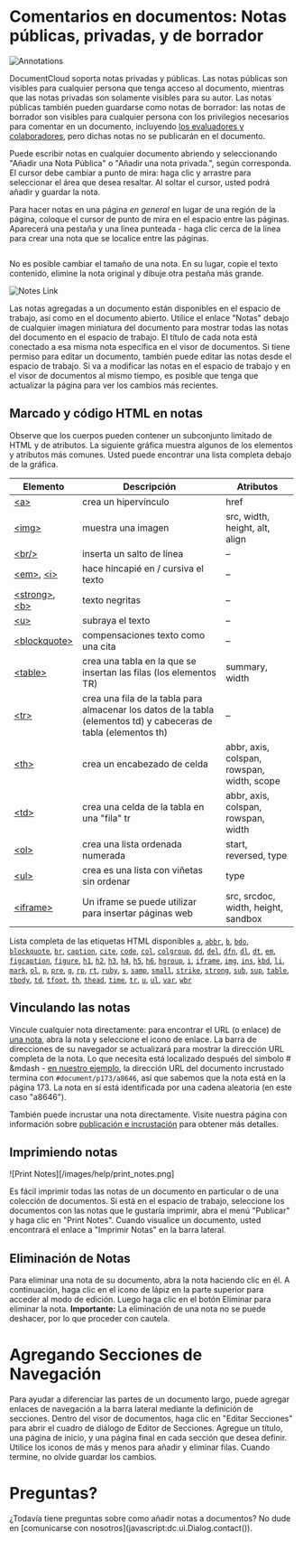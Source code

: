 # Comentarios en documentos: Notas públicas, privadas, y de borrador
![Annotations](/images/help/document_annotations.jpg)

DocumentCloud soporta notas privadas y públicas. Las notas públicas son visibles para cualquier persona que tenga acceso al documento, mientras que las notas privadas son solamente visibles para su autor. Las notas públicas también pueden guardarse como  notas de borrador: las notas de borrador son visibles para cualquier persona con los privilegios necesarios para comentar en un documento, incluyendo [los evaluadores y colaboradores](collaboration), pero dichas notas no se publicarán en el documento. 

Puede escribir notas en cualquier documento abriendo y seleccionando "Añadir una Nota Pública" o "Añadir una nota privada.", según corresponda. El cursor debe cambiar a punto de mira: haga clic y arrastre para seleccionar el área que desea resaltar. Al soltar el cursor, usted podrá añadir y guardar la nota. 

Para hacer notas en una página *en general* en lugar de una región de la página, coloque el cursor de punto de mira en el espacio entre las páginas. Aparecerá una pestaña y una línea punteada - haga clic cerca de la línea para crear una nota que se localice entre las páginas.

<img alt="" src="/images/help/add_page_note.jpg" class="full_line" />

No es posible cambiar el tamaño de una nota. En su lugar, copie el texto contenido, elimine la nota original y dibuje otra pestaña más grande.

![Notes Link](/images/help/notes_link.jpg)

Las notas agregadas a un documento están disponibles en el espacio de trabajo, así como en el documento abierto. Utilice el enlace "Notas" debajo de cualquier imagen miniatura del documento para mostrar todas las notas del documento en el espacio de trabajo. El título de cada nota está conectado a esa misma nota específica en el visor de documentos. Si tiene permiso para editar un documento, también puede editar las notas desde el espacio de trabajo. Si va a modificar las notas en el espacio de trabajo y en el visor de documentos al mismo tiempo, es posible que tenga que actualizar la página para ver los cambios más recientes.

## <span id="markup">Marcado y código HTML en notas</span>

Observe que los cuerpos pueden contener un subconjunto limitado de HTML y de atributos. La siguiente gráfica muestra algunos de los elementos y atributos más comunes. Usted puede encontrar una lista completa debajo de la gráfica.

Elemento                                 | Descripción                              | Atributos
-----------------------------------------|------------------------------------------|-----------
[&lt;a&gt;][a]                           | crea un hipervínculo                     | href
[&lt;img&gt;][img]                       | muestra una imagen                       | src, width, height, alt, align
[&lt;br/&gt;][br]                        | inserta un salto de línea                | –
[&lt;em&gt;][em], [&lt;i&gt;][i]         | hace hincapié en / cursiva el texto      | –
[&lt;strong&gt;][strong], [&lt;b&gt;][b] |texto negritas                            | –
[&lt;u&gt;][u]                           | subraya el texto                         | –
[&lt;blockquote&gt;][blockquote]         | compensaciones texto como una cita       | –
[&lt;table&gt;][table]                   | crea una tabla en la que se insertan las filas (los elementos TR) | summary, width
[&lt;tr&gt;][tr]                         | crea una fila de la tabla para almacenar los datos de la tabla (elementos td) y cabeceras de tabla (elementos th) | –
[&lt;th&gt;][th]                         | crea un encabezado de celda               | abbr, axis, colspan, rowspan, width, scope
[&lt;td&gt;][td]                         | crea una celda de la tabla en una "fila" tr  | abbr, axis, colspan, rowspan, width
[&lt;ol&gt;][ol]                         | crea una lista ordenada numerada          | start, reversed, type
[&lt;ul&gt;][ul]                         | crea es una lista con viñetas sin ordenar | type
[&lt;iframe&gt;][iframe]                 | Un iframe se puede utilizar para insertar páginas web | src, srcdoc, width, height, sandbox

Lista completa de las etiquetas HTML disponibles
[`a`][a], [`abbr`][abbr], [`b`][b], [`bdo`][bdo], [`blockquote`][blockquote], [`br`][br], [`caption`][caption], [`cite`][cite], [`code`][code], [`col`][col], [`colgroup`][colgroup], [`dd`][dd], [`del`][del], [`dfn`][dfn], [`dl`][dl], [`dt`][dt], [`em`][em], [`figcaption`][figcaption], [`figure`][figure], [`h1`][h1], [`h2`][h2], [`h3`][h3], [`h4`][h4], [`h5`][h5], [`h6`][h6], [`hgroup`][hgroup], [`i`][i], [`iframe`][iframe], [`img`][img], [`ins`][ins], [`kbd`][kbd], [`li`][li], [`mark`][mark], [`ol`][ol], [`p`][p], [`pre`][pre], [`q`][q], [`rp`][rp], [`rt`][rt], [`ruby`][ruby], [`s`][s], [`samp`][samp], [`small`][small], [`strike`][strike], [`strong`][strong], [`sub`][sub], [`sup`][sup], [`table`][table], [`tbody`][tbody], [`td`][td], [`tfoot`][tfoot], [`th`][th], [`thead`][thead], [`time`][time], [`tr`][tr], [`u`][u], [`ul`][ul], [`var`][var], [`wbr`][wbr]

[a]:          https://developer.mozilla.org/en/HTML/Element/a
[abbr]:       https://developer.mozilla.org/en/HTML/Element/abbr
[b]:          https://developer.mozilla.org/en/HTML/Element/b
[bdo]:        https://developer.mozilla.org/en/HTML/Element/bdo
[blockquote]: https://developer.mozilla.org/en/HTML/Element/blockquote
[br]:         https://developer.mozilla.org/en/HTML/Element/br
[caption]:    https://developer.mozilla.org/en/HTML/Element/caption
[cite]:       https://developer.mozilla.org/en/HTML/Element/cite
[code]:       https://developer.mozilla.org/en/HTML/Element/code
[col]:        https://developer.mozilla.org/en/HTML/Element/col
[colgroup]:   https://developer.mozilla.org/en/HTML/Element/colgroup
[dd]:         https://developer.mozilla.org/en/HTML/Element/dd
[del]:        https://developer.mozilla.org/en/HTML/Element/del
[dfn]:        https://developer.mozilla.org/en/HTML/Element/dfn
[dl]:         https://developer.mozilla.org/en/HTML/Element/dl
[dt]:         https://developer.mozilla.org/en/HTML/Element/dt
[em]:         https://developer.mozilla.org/en/HTML/Element/em
[figcaption]: https://developer.mozilla.org/en/HTML/Element/figcaption
[figure]:     https://developer.mozilla.org/en/HTML/Element/figure
[h1]:         https://developer.mozilla.org/en/HTML/Element/h1
[h2]:         https://developer.mozilla.org/en/HTML/Element/h2
[h3]:         https://developer.mozilla.org/en/HTML/Element/h3
[h4]:         https://developer.mozilla.org/en/HTML/Element/h4
[h5]:         https://developer.mozilla.org/en/HTML/Element/h5
[h6]:         https://developer.mozilla.org/en/HTML/Element/h6
[hgroup]:     https://developer.mozilla.org/en/HTML/Element/hgroup
[i]:          https://developer.mozilla.org/en/HTML/Element/i
[iframe]:     https://developer.mozilla.org/en/HTML/Element/iframe
[img]:        https://developer.mozilla.org/en/HTML/Element/img
[ins]:        https://developer.mozilla.org/en/HTML/Element/ins
[kbd]:        https://developer.mozilla.org/en/HTML/Element/kbd
[li]:         https://developer.mozilla.org/en/HTML/Element/li
[mark]:       https://developer.mozilla.org/en/HTML/Element/mark
[ol]:         https://developer.mozilla.org/en/HTML/Element/ol
[p]:          https://developer.mozilla.org/en/HTML/Element/p
[pre]:        https://developer.mozilla.org/en/HTML/Element/pre
[q]:          https://developer.mozilla.org/en/HTML/Element/q
[rp]:         https://developer.mozilla.org/en/HTML/Element/rp
[rt]:         https://developer.mozilla.org/en/HTML/Element/rt
[ruby]:       https://developer.mozilla.org/en/HTML/Element/ruby
[s]:          https://developer.mozilla.org/en/HTML/Element/s
[samp]:       https://developer.mozilla.org/en/HTML/Element/samp
[small]:      https://developer.mozilla.org/en/HTML/Element/small
[strike]:     https://developer.mozilla.org/en/HTML/Element/strike
[strong]:     https://developer.mozilla.org/en/HTML/Element/strong
[sub]:        https://developer.mozilla.org/en/HTML/Element/sub
[sup]:        https://developer.mozilla.org/en/HTML/Element/sup
[table]:      https://developer.mozilla.org/en/HTML/Element/table
[tbody]:      https://developer.mozilla.org/en/HTML/Element/tbody
[td]:         https://developer.mozilla.org/en/HTML/Element/td
[tfoot]:      https://developer.mozilla.org/en/HTML/Element/tfoot
[th]:         https://developer.mozilla.org/en/HTML/Element/th
[thead]:      https://developer.mozilla.org/en/HTML/Element/thead
[time]:       https://developer.mozilla.org/en/HTML/Element/time
[tr]:         https://developer.mozilla.org/en/HTML/Element/tr
[u]:          https://developer.mozilla.org/en/HTML/Element/u
[ul]:         https://developer.mozilla.org/en/HTML/Element/ul
[var]:        https://developer.mozilla.org/en/HTML/Element/var
[wbr]:        https://developer.mozilla.org/en/HTML/Element/wbr

## <span id="linking">Vinculando las notas</span>

Vincule cualquier nota directamente: para encontrar el URL (o enlace) de [una nota](http://www.washingtonpost.com/wp-srv/business/documents/fcic-final-report.html#document/p173/a8646), abra la nota y seleccione el icono de enlace. La barra de direcciones de su navegador se actualizará para mostrar la dirección URL completa de la nota. Lo que necesita está localizado después del símbolo # &mdash - [en nuestro ejemplo](http://www.washingtonpost.com/wp-srv/business/documents/fcic-final-report.html#document/p173/a8646), la dirección URL del documento incrustado termina con `#document/p173/a8646`, así que sabemos que la nota está en la página 173. La nota en sí está identificada por una cadena aleatoria (en este caso "a8646").  

También puede incrustar una nota directamente. Visite nuestra página con información sobre [publicación e incrustación](publishing) para obtener más detalles.

## <span id="printing">Imprimiendo notas</span>

![Print Notes][/images/help/print_notes.png]

Es fácil imprimir todas las notas de un documento en particular o de una colección de documentos. Si está en el espacio de trabajo, seleccione los documentos con las notas que le gustaría imprimir, abra el menú "Publicar" y haga clic en "Print Notes". Cuando visualice un documento, usted encontrará el enlace a "Imprimir Notas" en la barra lateral.

## <span id="deleting">Eliminación de Notas</span>

Para eliminar una nota de su documento, abra la nota haciendo clic en él. A continuación, haga clic en el icono de lápiz en la parte superior para acceder al modo de edición. Luego haga clic en el botón Eliminar para eliminar la nota. <strong>Importante:</strong> La eliminación de una nota no se puede deshacer, por lo que proceder con cautela.

# <span id="sections">Agregando Secciones de Navegación</span>

Para ayudar a diferenciar las partes de un documento largo, puede agregar enlaces de navegación a la barra lateral mediante la definición de secciones. Dentro del visor de documentos, haga clic en "Editar Secciones" para abrir el  cuadro de diálogo de Editor de Secciones. Agregue un título, una página de inicio, y una página final en cada sección que desea definir. Utilice los iconos de más y menos para añadir y eliminar filas. Cuando termine, no olvide guardar los cambios.

# <span id="questions">Preguntas?</span>

¿Todavía tiene preguntas sobre como añadir notas a documentos? No dude en [comunicarse con nosotros](javascript:dc.ui.Dialog.contact(\)).
